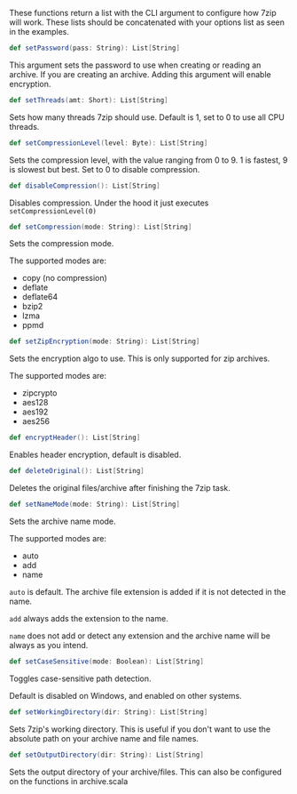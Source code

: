These functions return a list with the CLI argument to configure how 7zip will work. These lists should be concatenated with your options list as seen in the examples.

```scala
def setPassword(pass: String): List[String]
```

This argument sets the password to use when creating or reading an archive. If you are creating an archive. Adding this argument will enable encryption.


```scala
def setThreads(amt: Short): List[String]
```

Sets how many threads 7zip should use. Default is 1, set to 0 to use all CPU threads.

```scala
def setCompressionLevel(level: Byte): List[String]
```

Sets the compression level, with the value ranging from 0 to 9. 1 is fastest, 9 is slowest but best. Set to 0 to disable compression.

```scala
def disableCompression(): List[String]
```

Disables compression. Under the hood it just executes ```setCompressionLevel(0)```


```scala
def setCompression(mode: String): List[String]
```

Sets the compression mode.

The supported modes are:
* copy (no compression)
* deflate
* deflate64
* bzip2
* lzma
* ppmd


```scala
def setZipEncryption(mode: String): List[String]
```
Sets the encryption algo to use. This is only supported for zip archives.

The supported modes are:
* zipcrypto
* aes128
* aes192
* aes256

```scala
def encryptHeader(): List[String]
```
Enables header encryption, default is disabled.

```scala
def deleteOriginal(): List[String]
```
Deletes the original files/archive after finishing the 7zip task.

```scala
def setNameMode(mode: String): List[String]
```
Sets the archive name mode.

The supported modes are:
* auto
* add
* name

```auto``` is default. The archive file extension is added if it is not detected in the name.

```add``` always adds the extension to the name.

```name``` does not add or detect any extension and the archive name will be always as you intend.

```scala
def setCaseSensitive(mode: Boolean): List[String]
```
Toggles case-sensitive path detection.

Default is disabled on Windows, and enabled on other systems.

```scala
def setWorkingDirectory(dir: String): List[String]
```
Sets 7zip's working directory. This is useful if you don't want to use the absolute path on your archive name and file names.

```scala
def setOutputDirectory(dir: String): List[String]
```
Sets the output directory of your archive/files. This can also be configured on the functions in archive.scala
